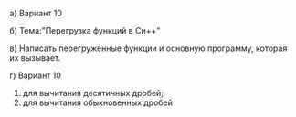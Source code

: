 а) Вариант 10

б) Тема:"Перегрузка функций в Си++"

в) Написать перегруженные функции и основную программу,
которая их вызывает.

г) Вариант 10
1) для вычитания десятичных дробей;
2) для вычитания обыкновенных дробей
